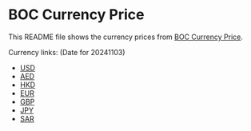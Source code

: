 # BOC Currency Price

This README file shows the currency prices from [BOC Currency Price](https://www.boc.cn/sourcedb/whpj/).

Currency links: (Date for 20241103)

- [USD](https://bocurrencyprice.techina.science/BOC_CURRENCY_PRICE/USD/20241103.json)
- [AED](https://bocurrencyprice.techina.science/BOC_CURRENCY_PRICE/AED/20241103.json)
- [HKD](https://bocurrencyprice.techina.science/BOC_CURRENCY_PRICE/HKD/20241103.json)
- [EUR](https://bocurrencyprice.techina.science/BOC_CURRENCY_PRICE/EUR/20241103.json)
- [GBP](https://bocurrencyprice.techina.science/BOC_CURRENCY_PRICE/GBP/20241103.json)
- [JPY](https://bocurrencyprice.techina.science/BOC_CURRENCY_PRICE/JPY/20241103.json)
- [SAR](https://bocurrencyprice.techina.science/BOC_CURRENCY_PRICE/SAR/20241103.json)
